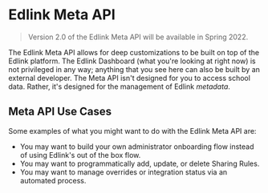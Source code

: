 # Edlink Meta API

> Version 2.0 of the Edlink Meta API will be available in Spring 2022.

The Edlink Meta API allows for deep customizations to be built on top of the Edlink platform. The Edlink Dashboard (what you're looking at right now) is not privileged in any way; anything that you see here can also be built by an external developer. The Meta API isn't designed for you to access school data. Rather, it's designed for the management of Edlink *metadata*.

## Meta API Use Cases

Some examples of what you might want to do with the Edlink Meta API are:

* You may want to build your own administrator onboarding flow instead of using Edlink's out of the box flow.
* You may want to programmatically add, update, or delete Sharing Rules.
* You may want to manage overrides or integration status via an automated process.